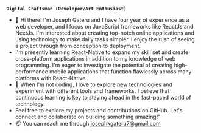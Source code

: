 **`Digital Craftsman (Developer/Art Enthusiast)`**


- 👋 Hi there! I'm Joseph Gateru and I have four year of experience as a web developer, and I focus on JavaScript frameworks like ReactJs and NextJs. I'm interested about creating top-notch online applications and using technology to make daily tasks simpler. I enjoy the rush of seeing a project through from conception to deployment.
-  I'm presently learning React-Native to expand my skill set and create cross-platform applications in addition to my knowledge of web programming. I'm eager to investigate the potential of creating high-performance mobile applications that function flawlessly across many platforms with React-Native.
- 💞️ When I'm not coding, I love to explore new technologies and experiment with different tools and frameworks. I believe that continuous learning is key to staying ahead in the fast-paced world of technology.
-  Feel free to explore my projects and contributions on GitHub. Let's connect and collaborate on building something amazing!"
- 📫 You can reach me through josephkgateru7@gmail.com


